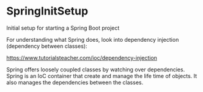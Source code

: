 # SpringInitSetup
Initial setup for starting a Spring Boot project

For understanding what Spring does, look into dependency injection (dependency between classes):

https://www.tutorialsteacher.com/ioc/dependency-injection

Spring offers loosely coupled classes by watching over dependencies. Spring is an IoC container that create and manage the life time of objects. It also manages the dependencies between the classes.
